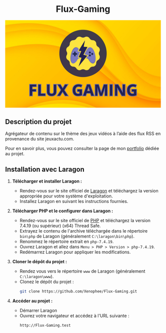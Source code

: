 <h1 align="center">Flux-Gaming</h1>

<img src="/preview.jpg" alt="Logo de l'application">

## Description du projet

Agrégateur de contenu sur le thème des jeux vidéos à l’aide des flux RSS en provenance du site jeuxactu.com.

Pour en savoir plus, vous pouvez consulter la page de mon [portfolio](https://perrine-dassonville.dev/portfolio/projet/flux-gaming) dédiée au projet.


## Installation avec Laragon

1. **Télécharger et installer Laragon :**
    - Rendez-vous sur le site officiel de [Laragon](https://laragon.org/) et téléchargez la version appropriée pour votre système d'exploitation.
    - Installez Laragon en suivant les instructions fournies.


2. **Télécharger PHP et le configurer dans Laragon :**
    - Rendez-vous sur le site officiel de [PHP](https://www.php.net/downloads.php) et téléchargez la version 7.4.19 (ou supérieur) (x64) Thread Safe.
    - Extrayez le contenu de l'archive téléchargée dans le répertoire `bin\php` de Laragon (généralement `C:\laragon\bin\php`).
    - Renommez le répertoire extrait en `php-7.4.19`.
    - Ouvrez Laragon et allez dans `Menu > PHP > Version > php-7.4.19`.
    - Redémarrez Laragon pour appliquer les modifications.


3. **Cloner le dépôt du projet :**
    - Rendez vous vers le répertoire `www` de Laragon (généralement `C:\laragon\www`).
    - Clonez le dépôt du projet :
      ```sh
      git clone https://github.com/Xenophee/Flux-Gaming.git
      ```


4. **Accéder au projet :**
   - Démarrer Laragon
   - Ouvrez votre navigateur et accédez à l'URL suivante :
     ```
     http://Flux-Gaming.test
     ```
